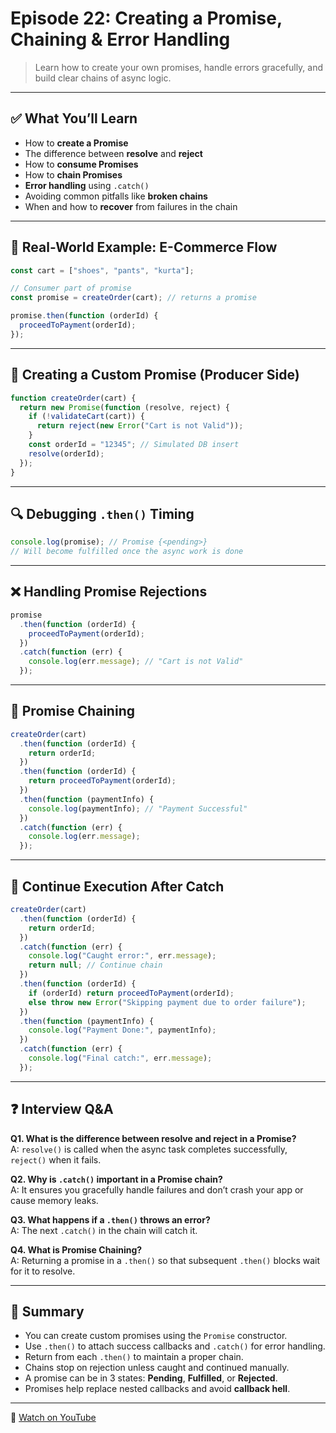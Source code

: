 # Episode 22: Creating a Promise, Chaining & Error Handling

> Learn how to create your own promises, handle errors gracefully, and build clear chains of async logic.

---

## ✅ What You’ll Learn

- How to **create a Promise**
- The difference between **resolve** and **reject**
- How to **consume Promises**
- How to **chain Promises**
- **Error handling** using `.catch()`
- Avoiding common pitfalls like **broken chains**
- When and how to **recover** from failures in the chain

---

## 🧪 Real-World Example: E-Commerce Flow

```js
const cart = ["shoes", "pants", "kurta"];

// Consumer part of promise
const promise = createOrder(cart); // returns a promise

promise.then(function (orderId) {
  proceedToPayment(orderId);
});
```

---

## 🔧 Creating a Custom Promise (Producer Side)

```js
function createOrder(cart) {
  return new Promise(function (resolve, reject) {
    if (!validateCart(cart)) {
      return reject(new Error("Cart is not Valid"));
    }
    const orderId = "12345"; // Simulated DB insert
    resolve(orderId);
  });
}
```

---

## 🔍 Debugging `.then()` Timing

```js
console.log(promise); // Promise {<pending>}
// Will become fulfilled once the async work is done
```

---

## ❌ Handling Promise Rejections

```js
promise
  .then(function (orderId) {
    proceedToPayment(orderId);
  })
  .catch(function (err) {
    console.log(err.message); // "Cart is not Valid"
  });
```

---

## 🔗 Promise Chaining

```js
createOrder(cart)
  .then(function (orderId) {
    return orderId;
  })
  .then(function (orderId) {
    return proceedToPayment(orderId);
  })
  .then(function (paymentInfo) {
    console.log(paymentInfo); // "Payment Successful"
  })
  .catch(function (err) {
    console.log(err.message);
  });
```

---

## 🔄 Continue Execution After Catch

```js
createOrder(cart)
  .then(function (orderId) {
    return orderId;
  })
  .catch(function (err) {
    console.log("Caught error:", err.message);
    return null; // Continue chain
  })
  .then(function (orderId) {
    if (orderId) return proceedToPayment(orderId);
    else throw new Error("Skipping payment due to order failure");
  })
  .then(function (paymentInfo) {
    console.log("Payment Done:", paymentInfo);
  })
  .catch(function (err) {
    console.log("Final catch:", err.message);
  });
```

---

## ❓ Interview Q&A

**Q1. What is the difference between resolve and reject in a Promise?**  
A: `resolve()` is called when the async task completes successfully, `reject()` when it fails.

**Q2. Why is `.catch()` important in a Promise chain?**  
A: It ensures you gracefully handle failures and don’t crash your app or cause memory leaks.

**Q3. What happens if a `.then()` throws an error?**  
A: The next `.catch()` in the chain will catch it.

**Q4. What is Promise Chaining?**  
A: Returning a promise in a `.then()` so that subsequent `.then()` blocks wait for it to resolve.

---

## 🧠 Summary

- You can create custom promises using the `Promise` constructor.
- Use `.then()` to attach success callbacks and `.catch()` for error handling.
- Return from each `.then()` to maintain a proper chain.
- Chains stop on rejection unless caught and continued manually.
- A promise can be in 3 states: **Pending**, **Fulfilled**, or **Rejected**.
- Promises help replace nested callbacks and avoid **callback hell**.

---

🎥 [Watch on YouTube](https://www.youtube.com/watch?v=U74BJcr8NeQ&list=PLlasXeu85E9eWOpw9jxHOQyGMRiBZ60aX&index=4&ab_channel=AkshaySaini)